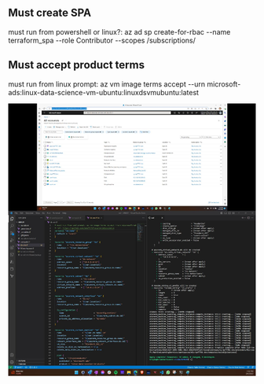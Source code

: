## Must create SPA
must run from powershell or linux?:
az ad sp create-for-rbac --name terraform_spa --role Contributor --scopes /subscriptions/

## Must accept product terms
must run from linux prompt: az vm image terms accept --urn microsoft-ads:linux-data-science-vm-ubuntu:linuxdsvmubuntu:latest

![screenshot](screenshot.jpg)

